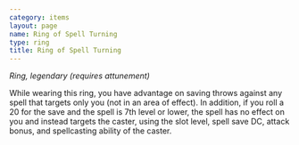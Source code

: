 ```yaml
---
category: items
layout: page
name: Ring of Spell Turning
type: ring
title: Ring of Spell Turning 
---
```

_Ring, legendary (requires attunement)_ 

While wearing this ring, you have advantage on saving throws against any spell that targets only you (not in an area of effect). In addition, if you roll a 20 for the save and the spell is 7th level or lower, the spell has no effect on you and instead targets the caster, using the slot level, spell save DC, attack bonus, and spellcasting ability of the caster. 
